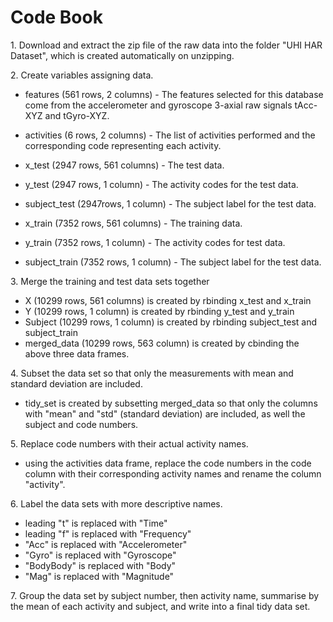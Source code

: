 # Code Book


1\. Download and extract the zip file of the raw data into the folder "UHI HAR Dataset", which is created automatically on unzipping.

2\. Create variables assigning data.

* features (561 rows, 2 columns) - The features selected for this database come from the accelerometer and gyroscope 3-axial raw signals tAcc-XYZ and tGyro-XYZ.
* activities (6 rows, 2 columns) - The list of activities performed and the corresponding code representing each activity.

* x_test (2947 rows, 561 columns) - The test data.
* y_test (2947 rows, 1 column) - The activity codes for the test data.
* subject_test (2947rows, 1 column) - The subject label for the test data.
* x_train (7352 rows, 561 columns) - The training data.
* y_train (7352 rows, 1 column) - The activity codes for test data.
* subject_train (7352 rows, 1 column) - The subject label for the test data.

3\. Merge the training and test data sets together

* X (10299 rows, 561 columns) is created by rbinding x_test and x_train
* Y (10299 rows, 1 column) is created by rbinding y\_test and y\_train
* Subject (10299 rows, 1 column) is created by rbinding subject\_test and subject\_train
* merged_data (10299 rows, 563 column) is created by cbinding the above three data frames.

4\. Subset the data set so that only the measurements with mean and standard deviation are included.

* tidy\_set is created by subsetting merged\_data so that only the columns with "mean" and "std" (standard deviation) are included, as well the subject and code numbers.

5\. Replace code numbers with their actual activity names.

* using the activities data frame, replace the code numbers in the code column with their corresponding activity names and rename the column "activity".

6\. Label the data sets with more descriptive names.

* leading "t" is replaced with "Time"
* leading "f" is replaced with "Frequency"
* "Acc" is replaced with "Accelerometer"
* "Gyro" is replaced with "Gyroscope"
* "BodyBody" is replaced with "Body"
* "Mag" is replaced with "Magnitude"

7\. Group the data set by subject number, then activity name, summarise by the mean of each activity and subject, and write into a final tidy data set.
